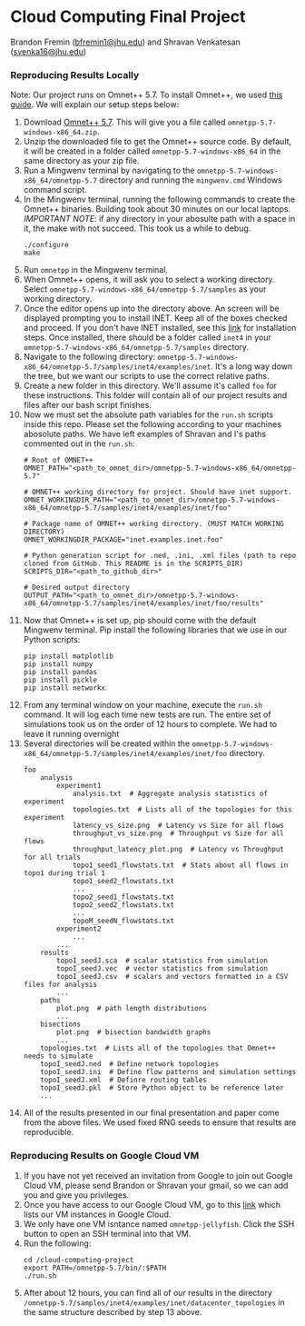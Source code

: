 # Cloud Computing Final Project
Brandon Fremin (bfremin1@jhu.edu) and Shravan Venkatesan (svenka16@jhu.edu)

### Reproducing Results Locally

Note: Our project runs on Omnet++ 5.7. To install Omnet++, we used [this guide](https://doc.omnetpp.org/omnetpp/InstallGuide.pdf). We will explain our setup steps below:

1) Download [Omnet++ 5.7](https://omnetpp.org/download/old). This will give you a file called `omnetpp-5.7-windows-x86_64.zip`.
2) Unzip the downloaded file to get the Omnet++ source code. By default, it will be created in a folder called `omnetpp-5.7-windows-x86_64` in the same directory as your zip file.
3) Run a Mingwenv terminal by navigating to the `omnetpp-5.7-windows-x86_64/omnetpp-5.7` directory and running the `mingwenv.cmd` Windows command script. 
4) In the Mingwenv terminal, running the following commands to create the Omnet++ binaries. Building took about 30 minutes on our local laptops. *IMPORTANT NOTE*: if any directory in your abosulte path with a space in it, the make with not succeed. This took us a while to debug.
    ```
    ./configure
    make
    ```
5) Run `omnetpp` in the Mingwenv terminal.
6) When Omnet++ opens, it will ask you to select a working directory. Select `omnetpp-5.7-windows-x86_64/omnetpp-5.7/samples` as your working directory. 
7) Once the editor opens up into the directory above. An screen will be displayed prompting you to install INET. Keep all of the boxes checked and proceed. If you don't have INET installed, see this [link](https://inet.omnetpp.org/Installation.html) for installation steps. Once installed, there should be a folder called `inet4` in your `omnetpp-5.7-windows-x86_64/omnetpp-5.7/samples` directory.
8)  Navigate to the following directory: `omnetpp-5.7-windows-x86_64/omnetpp-5.7/samples/inet4/examples/inet`. It's a long way down the tree, but we want our scripts to use the correct relative paths.
9)  Create a new folder in this directory. We'll assume it's called `foo` for these instructions. This folder will contain all of our project results and files after our bash script finishes.
10) Now we must set the absolute path variables for the `run.sh` scripts inside this repo. Please set the following according to your machines abosolute paths. We have left examples of Shravan and I's paths commented out in the `run.sh`:
    ```
    # Root of OMNET++
    OMNET_PATH="<path_to_omnet_dir>/omnetpp-5.7-windows-x86_64/omnetpp-5.7"

    # OMNET++ working directory for project. Should have inet support. 
    OMNET_WORKINGDIR_PATH="<path_to_omnet_dir>/omnetpp-5.7-windows-x86_64/omnetpp-5.7/samples/inet4/examples/inet/foo"

    # Package name of OMNET++ working directory. (MUST MATCH WORKING DIRECTORY)
    OMNET_WORKINGDIR_PACKAGE="inet.examples.inet.foo"

    # Python generation script for .ned, .ini, .xml files (path to repo cloned from GitHub. This README is in the SCRIPTS_DIR)
    SCRIPTS_DIR="<path_to_github_dir>"

    # Desired output directory
    OUTPUT_PATH="<path_to_omnet_dir>/omnetpp-5.7-windows-x86_64/omnetpp-5.7/samples/inet4/examples/inet/foo/results"
    ```
11) Now that Omnet++ is set up, pip should come with the default Mingwenv terminal. Pip install the following libraries that we use in our Python scripts:
    ```
    pip install matplotlib
    pip install numpy
    pip install pandas
    pip install pickle
    pip install networkx
    ```
12) From any terminal window on your machine, execute the `run.sh` command. It will log each time new tests are run. The entire set of simulations took us on the order of 12 hours to complete. We had to leave it running overnight
13) Several directories will be created within the `omnetpp-5.7-windows-x86_64/omnetpp-5.7/samples/inet4/examples/inet/foo` directory. 
    ```
    foo
        analysis
            experiment1
                analysis.txt  # Aggregate analysis statistics of experiment
                topologies.txt  # Lists all of the topologies for this experiment
                latency_vs_size.png  # Latency vs Size for all flows
                throughput_vs_size.png  # Throughput vs Size for all flows
                throughput_latency_plot.png  # Latency vs Throughput for all trials
                topo1_seed1_flowstats.txt  # Stats about all flows in topo1 during trial 1
                topo1_seed2_flowstats.txt
                ...
                topo2_seed1_flowstats.txt
                topo2_seed2_flowstats.txt
                ...
                topoM_seedN_flowstats.txt
            experiment2
                ...
            ...
        results
            topoI_seedJ.sca  # scalar statistics from simulation
            topoI_seedJ.vec  # vector statistics from simulation
            topoI_seedJ.csv  # scalars and vectors formatted in a CSV files for analysis
            ...
        paths
            plot.png  # path length distributions
            ...
        bisections
            plot.png  # bisection bandwidth graphs
            ...
        topologies.txt  # Lists all of the topologies that Omnet++ needs to simulate
        topoI_seedJ.ned  # Define network topologies
        topoI_seedJ.ini  # Define flow patterns and simulation settings
        topoI_seedJ.xml  # Definre routing tables
        topoI_seedJ.pkl  # Store Python object to be reference later
        ...
    ```
14) All of the results presented in our final presentation and paper come from the above files. We used fixed RNG seeds to ensure that results are reproducible.

### Reproducing Results on Google Cloud VM

1) If you have not yet received an invitation from Google to join out Google Cloud VM, please send Brandon or Shravan your gmail, so we can add you and give you privileges.
2) Once you have access to our Google Cloud VM, go to this [link](https://console.cloud.google.com/compute/instances?project=cloud-computing-dc-topologies) which lists our VM instances in Google Cloud.
3) We only have one VM isntance named `omnetpp-jellyfish`. Click the SSH button to open an SSH terminal into that VM.
4) Run the following:
    ```
    cd /cloud-computing-project
    export PATH=/omnetpp-5.7/bin/:$PATH
    ./run.sh
    ```
5) After about 12 hours, you can find all of our results in the directory `/omnetpp-5.7/samples/inet4/examples/inet/datacenter_topologies` in the same structure described by step 13 above.